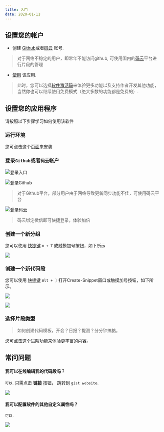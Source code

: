 ```yaml
---
title: 入门
date: 2020-01-11
---
```


## 设置您的帐户

- 创建 [Github](https://github.com/join?source=experiment-header-dropdowns-home)或者[码云](https://gitee.com/) 账号.

> 对于网络不稳定的用户，即常年不能访问github, 可使用国内的[码云](https://gitee.com/)平台进行片段的管理

- [使用](https://github.com/oncework/codeexpander/releases) 该应用. 

> 此时，您可以选择[软件激活码](/views/price.html)来体验更多功能以及支持作者开发其他功能， 当然你也可以继续使用免费模式（绝大多数的功能都是免费的）.

## 设置您的应用程序

请按照以下步骤学习如何使用该软件

### 运行环境

您可点击这个[页面](/views/introduce/installation.html)来安装

### 登录`Github`或者`码云`帐户

![登录入口](http://oss.codeexpander.com/i/usage-login-zh.png)

![登录Github](http://oss.codeexpander.com/i/usage-login-github.png)

> 对于Github平台，部分用户由于网络导致更新同步功能不佳，可使用码云平台

![登录码云](http://oss.codeexpander.com/i/usage-login-gitee.png)

> 码云绑定微信即可快捷登录，体验加倍

### 创建一个新分组

您可以使用 [快捷键](/views/reference/shortcut) `⌘ + T` 或触摸加号按钮，如下所示

![](http://oss.codeexpander.com/i/usage-group-zh.png)

### 创建一个新代码段

您可以使用 [快捷键](/views/reference/shortcut) `Alt + ]` 打开Create-Snippet窗口或触摸加号按钮，如下所示。

![](http://oss.codeexpander.com/i/usage-snippet-zh.png)

![](http://oss.codeexpander.com/i/usage-snippet-create-zh.png)

### 选择片段类型

> 如何创建代码模板，开会？日报？提测？分分钟搞掂。

您可点击这个[进阶功能](/views/advance/text-and-script.html)来体验更丰富的内容。

## 常问问题

#### 我可以在线编辑我的代码段吗？

`可以`. 只需点击 **链接** 按钮， 跳转到 `gist website`.

![](http://oss.codeexpander.com/i/usage-edit-online.png)

#### 我可以配置软件的其他自定义属性吗？

`可以`.

![](http://oss.codeexpander.com/i/usage-settings-zh.png)

